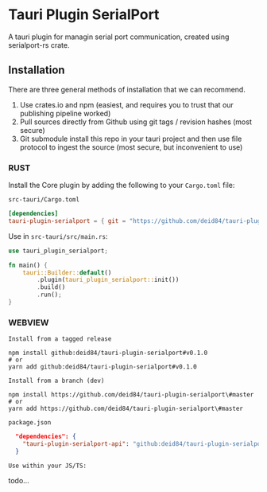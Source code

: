 # Tauri Plugin SerialPort
A tauri plugin for managin serial port communication, created using serialport-rs crate.

## Installation
There are three general methods of installation that we can recommend.

1. Use crates.io and npm (easiest, and requires you to trust that our publishing pipeline worked)
2. Pull sources directly from Github using git tags / revision hashes (most secure)
3. Git submodule install this repo in your tauri project and then use file protocol to ingest the source (most secure, but inconvenient to use)

### RUST

Install the Core plugin by adding the following to your `Cargo.toml` file:

`src-tauri/Cargo.toml`

```toml
[dependencies]
tauri-plugin-serialport = { git = "https://github.com/deid84/tauri-plugin-serialport", tag = "v0.1.0" }
```

Use in `src-tauri/src/main.rs`:

```RUST
use tauri_plugin_serialport;

fn main() {
    tauri::Builder::default()
        .plugin(tauri_plugin_serialport::init())
        .build()
        .run();
}
```

### WEBVIEW

`Install from a tagged release`

```
npm install github:deid84/tauri-plugin-serialport#v0.1.0
# or
yarn add github:deid84/tauri-plugin-serialport#v0.1.0
```

`Install from a branch (dev)`

```
npm install https://github.com/deid84/tauri-plugin-serialport\#master
# or
yarn add https://github.com/deid84/tauri-plugin-serialport\#master
```

`package.json`

```json
  "dependencies": {
    "tauri-plugin-serialport-api": "github:deid84/tauri-plugin-serialport#v0.1.0",
  }
```

`Use within your JS/TS:`

todo...